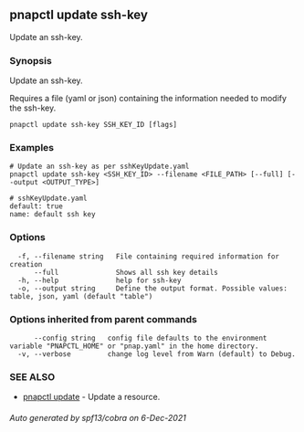 ## pnapctl update ssh-key

Update an ssh-key.

### Synopsis

Update an ssh-key.

Requires a file (yaml or json) containing the information needed to modify the ssh-key.

```
pnapctl update ssh-key SSH_KEY_ID [flags]
```

### Examples

```
# Update an ssh-key as per sshKeyUpdate.yaml
pnapctl update ssh-key <SSH_KEY_ID> --filename <FILE_PATH> [--full] [--output <OUTPUT_TYPE>]

# sshKeyUpdate.yaml
default: true
name: default ssh key
```

### Options

```
  -f, --filename string   File containing required information for creation
      --full              Shows all ssh key details
  -h, --help              help for ssh-key
  -o, --output string     Define the output format. Possible values: table, json, yaml (default "table")
```

### Options inherited from parent commands

```
      --config string   config file defaults to the environment variable "PNAPCTL_HOME" or "pnap.yaml" in the home directory.
  -v, --verbose         change log level from Warn (default) to Debug.
```

### SEE ALSO

* [pnapctl update](pnapctl_update.md)	 - Update a resource.

###### Auto generated by spf13/cobra on 6-Dec-2021
